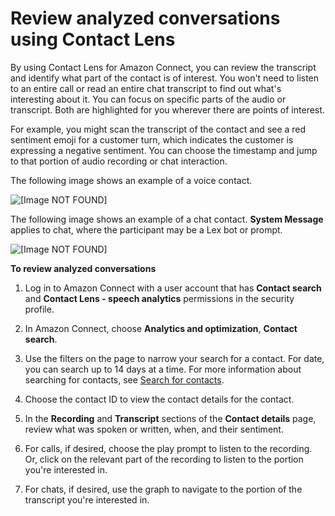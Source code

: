 # Review analyzed conversations using Contact Lens<a name="review-transcripts"></a>

By using Contact Lens for Amazon Connect, you can review the transcript and identify what part of the contact is of interest\. You won't need to listen to an entire call or read an entire chat transcript to find out what's interesting about it\. You can focus on specific parts of the audio or transcript\. Both are highlighted for you wherever there are points of interest\. 

For example, you might scan the transcript of the contact and see a red sentiment emoji for a customer turn, which indicates the customer is expressing a negative sentiment\. You can choose the timestamp and jump to that portion of audio recording or chat interaction\.

The following image shows an example of a voice contact\.

![\[Image NOT FOUND\]](http://docs.aws.amazon.com/connect/latest/adminguide/images/contact-lens-category-hit.png)

The following image shows an example of a chat contact\. **System Message** applies to chat, where the participant may be a Lex bot or prompt\.

![\[Image NOT FOUND\]](http://docs.aws.amazon.com/connect/latest/adminguide/images/contact-lens-category-hit-chat.png)

**To review analyzed conversations**

1. Log in to Amazon Connect with a user account that has **Contact search** and **Contact Lens \- speech analytics** permissions in the security profile\.

1. In Amazon Connect, choose **Analytics and optimization**, **Contact search**\.

1. Use the filters on the page to narrow your search for a contact\. For date, you can search up to 14 days at a time\. For more information about searching for contacts, see [Search for contacts](contact-search.md)\. 

1. Choose the contact ID to view the contact details for the contact\.

1. In the **Recording** and **Transcript** sections of the **Contact details** page, review what was spoken or written, when, and their sentiment\.

1. For calls, if desired, choose the play prompt to listen to the recording\. Or, click on the relevant part of the recording to listen to the portion you're interested in\.

1. For chats, if desired, use the graph to navigate to the portion of the transcript you're interested in\.